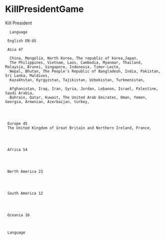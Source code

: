 # KillPresidentGame
Kill President
  
      Language
     
     English EN-US
     
     Asia 47

      China, Mongolia, North Korea, The republic of korea,Japan, 
      The Philippines, Vietnam, Laos, Cambodia, Myanmar, Thailand, Malaysia, Brunei, Singapore, Indonesia, Timor-Leste,
      Nepal, Bhutan, The People's Republic of Bangladesh, India, Pakistan, Sri Lanka, Maldives,
      Kazakhstan, Kyrgyzstan, Tajikistan, Uzbekistan, Turkmenistan,
      
      Afghanistan, Iraq, Iran, Syria, Jordan, Lebanon, Israel, Palestine, Saudi Arabia, 
      Bahrain, Qatar, Kuwait, The United Arab Emirates, Oman, Yemen, Georgia, Armenian, Azerbaijan, turkey,
      
      
      
      
     Europe 45
     The United Kingdom of Great Britain and Northern Ireland, France, 
     
     
     
     
     Africa 54
     
     
     
     
     North America 23
     
     
     
     
     South America 12
     
     
     
     
     Oceania 16



     Language


